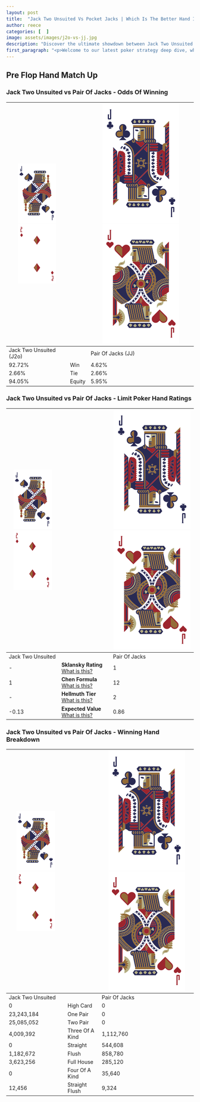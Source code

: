 ```yaml
---
layout: post
title:  "Jack Two Unsuited Vs Pocket Jacks | Which Is The Better Hand In Poker? A Complete Guide"
author: reece
categories: [  ]
image: assets/images/j2o-vs-jj.jpg
description: "Discover the ultimate showdown between Jack Two Unsuited and Pair Of Jacks in poker! Uncover the odds, strategies, and scenarios where one hand triumphs over the other. Get ready to up your poker game with this thrilling analysis."
first_paragraph: "<p>Welcome to our latest poker strategy deep dive, where we're pitting two distinct hands against each other in a high-stakes showdown: Jack Two Unsuited vs Pair Of Jacks.</p><p>In the dynamic world of poker, every decision counts, and knowing which hand holds the upper hand is key to your success at the table.</p><p>In this article, we'll dissect these two hands, explore the scenarios where one dominates the other, and equip you with the knowledge to make strategic choices that can tip the odds in your favor.</p><p>Get ready to unravel the intriguing dynamics of these poker hands and elevate your game to new heights.</p>"
---
```




[comment]: # (sp0)

## Pre Flop Hand Match Up

<div class="table hand-ratings" markdown="1"> 



### Jack Two Unsuited vs Pair Of Jacks - Odds Of Winning


    
| ![image info](assets/images/hand1/J.png) ![image info](assets/images/hand1/2o.png) |  | ![image info](assets/images/hand2/J.png) ![image info](assets/images/hand2/Jo.png) |
| -------- | -------- | -------- |
| Jack Two Unsuited (J2o) |  | Pair Of Jacks (JJ) |
| 92.72% | Win | 4.62% |
| 2.66% | Tie | 2.66% |
| 94.05% | Equity | 5.95% |




[comment]: # (sp1)



### Jack Two Unsuited vs Pair Of Jacks - Limit Poker Hand Ratings


    
| ![image info](assets/images/hand1/J.png) ![image info](assets/images/hand1/2o.png) |  | ![image info](assets/images/hand2/J.png) ![image info](assets/images/hand2/Jo.png) |
| -------- | -------- | -------- |
| Jack Two Unsuited |  | Pair Of Jacks |
| - | **Sklansky Rating** [What is this?](/sklansky-rating-explained) | 1 |
| 1 | **Chen Formula** [What is this?](/chen-formula-explained) | 12 |
| - | **Hellmuth Tier** [What is this?](/Hellmuth-tier-explained) | 2 |
| -0.13 | **Expected Value** [What is this?](/expected-value-explained) | 0.86 |




[comment]: # (sp2)



### Jack Two Unsuited vs Pair Of Jacks - Winning Hand Breakdown


    
| ![image info](assets/images/hand1/J.png) ![image info](assets/images/hand1/2o.png) |  | ![image info](assets/images/hand2/J.png) ![image info](assets/images/hand2/Jo.png) |
| -------- | -------- | -------- |
| Jack Two Unsuited |  | Pair Of Jacks |
| 0 | High Card | 0 |
| 23,243,184 | One Pair | 0 |
| 25,085,052 | Two Pair | 0 |
| 4,009,392 | Three Of A Kind | 1,112,760 |
| 0 | Straight | 544,608 |
| 1,182,672 | Flush | 858,780 |
| 3,623,256 | Full House | 285,120 |
| 0 | Four Of A Kind | 35,640 |
| 12,456 | Straight Flush | 9,324 |




[comment]: # (sp3)



</div>

[comment]: # (sp4)



[comment]: # (sp5)

